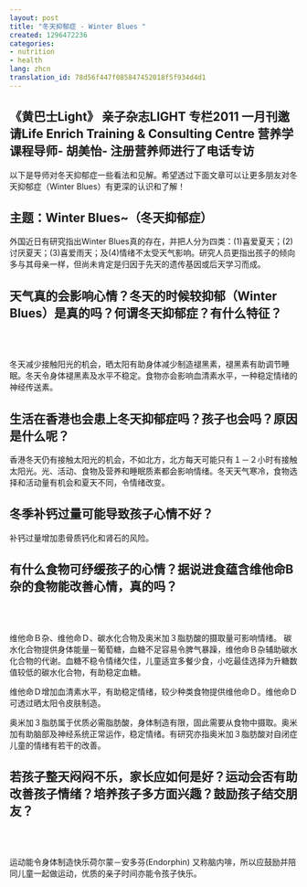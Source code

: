 ```yaml
---
layout: post
title: "冬天抑郁症 - Winter Blues "
created: 1296472236
categories:
- nutrition
- health
lang: zhcn
translation_id: 78d56f447f085847452018f5f934d4d1
---
```

<!--break-->
<h2>《黄巴士Light》 亲子杂志LIGHT 专栏2011 一月刊邀请Life Enrich Training & Consulting Centre 营养学课程导师- 胡美怡- 注册营养师进行了电话专访</h2>

<p>以下是导师对冬天抑郁症一些看法和见解。希望透过下面文章可以让更多朋友对冬天抑郁症（Winter Blues）有更深的认识和了解！ </p>

<h2>主题：Winter Blues~（冬天抑郁症）</h2>

<p>外国近日有研究指出Winter Blues真的存在，并把人分为四类：(1)喜爱夏天；(2)讨厌夏天；(3)喜爱雨天；及(4)情绪不太受天气影响。研究人员更指出孩子的倾向多与其母亲一样，但尚未肯定是归因于先天的遗传基因或后天学习而成。 </p>


<h2 class='icon_favorite'>天气真的会影响心情？冬天的时候较抑郁（Winter Blues）是真的吗？何谓冬天抑郁症？有什么特征？ </h2><br/><br/>


<p>冬天减少接触阳光的机会，晒太阳有助身体减少制造褪黑素，褪黑素有助调节睡眠。冬天令身体褪黑素及水平不稳定。食物亦会影响血清素水平，一种稳定情绪的神经传送素。 </p>


<h2 class='icon_favorite'>生活在香港也会患上冬天抑郁症吗？孩子也会吗？原因是什么呢？ </h2>


<p>香港冬天仍有接触太阳光的机会，不如北方，北方每天可能只有１－２小时有接触太阳光。光、活动、食物及营养和睡眠质素都会影响情绪。冬天天气寒冷，食物选择和活动量有机会和夏天不同，令情绪改变。 </p>

<h2 class='icon_favorite'>冬季补钙过量可能导致孩子心情不好？ </h2>


<p>补钙过量增加患骨质钙化和肾石的风险。 </p>


<h2 class='icon_favorite'>有什么食物可纾缓孩子的心情？据说进食蕴含维他命B杂的食物能改善心情，真的吗？ </h2><br/><br/>
<p>
维他命Ｂ杂、维他命Ｄ、碳水化合物及奥米加３脂肪酸的摄取量可影响情绪。
碳水化合物提供身体能量－葡萄糖，血糖不足容易令脾气暴躁，维他命Ｂ杂辅助碳水化合物的代谢。血糖不稳令情绪欠佳，儿童适宜多餐少食，小吃最佳选择为升糖数值较低的碳水化合物，有助稳定血糖。 </p>

<p>
维他命Ｄ增加血清素水平，有助稳定情绪，较少种类食物提供维他命Ｄ。维他命Ｄ可透过晒太阳令皮肤制造。 </p>

<p>
奥米加３脂肪属于优质必需脂肪酸，身体制造有限，固此需要从食物中摄取。奥米加有助脑部及神经系统正常运作，稳定情绪。有研究亦指奥米加３脂肪酸对自闭症儿童的情绪有若干的改善。 </p>


<h2 class='icon_favorite'>若孩子整天闷闷不乐，家长应如何是好？运动会否有助改善孩子情绪？培养孩子多方面兴趣？鼓励孩子结交朋友？ </h2><br/><br/>

<p>
运动能令身体制造快乐荷尔蒙－安多芬(Endorphin) 又称脑内啡，所以应鼓励并陪同儿童一起做运动，优质的亲子时间亦能令孩子快乐。 </p>
